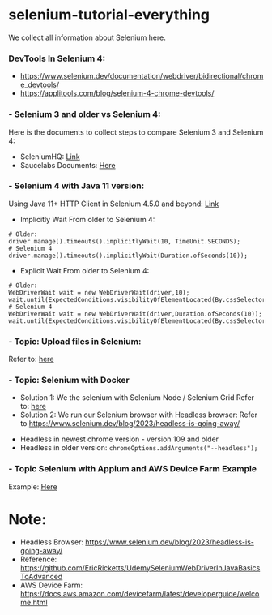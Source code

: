 # selenium-tutorial-everything
We collect all information about Selenium here.
### DevTools In Selenium 4:
- https://www.selenium.dev/documentation/webdriver/bidirectional/chrome_devtools/
- https://applitools.com/blog/selenium-4-chrome-devtools/

### - Selenium 3 and older vs Selenium 4:
Here is the documents to collect steps to compare Selenium 3 and Selenium 4: 
- SeleniumHQ: [Link](https://www.selenium.dev/documentation/webdriver/getting_started/upgrade_to_selenium_4/)
- Saucelabs Documents: [Here](https://saucelabs.com/resources/blog/how-to-upgrade-to-selenium-4)

### - Selenium 4 with Java 11 version:
Using Java 11+ HTTP Client in Selenium 4.5.0 and beyond: [Link](https://www.selenium.dev/blog/2022/using-java11-httpclient/)


- Implicitly Wait From older to Selenium 4:
```
# Older:
driver.manage().timeouts().implicitlyWait(10, TimeUnit.SECONDS);
# Selenium 4
driver.manage().timeouts().implicitlyWait(Duration.ofSeconds(10));
```
- Explicit Wait From older to Selenium 4:
```
# Older:
WebDriverWait wait = new WebDriverWait(driver,10);
wait.until(ExpectedConditions.visibilityOfElementLocated(By.cssSelector(".classlocator")));
# Selenium 4
WebDriverWait wait = new WebDriverWait(driver,Duration.ofSeconds(10));
wait.until(ExpectedConditions.visibilityOfElementLocated(By.cssSelector(".classlocator")));
```

### - Topic: Upload files in Selenium: 
Refer to: [here](https://github.com/josdoaitran/upload-webDriver-tutorial)

### - Topic: Selenium with Docker
- Solution 1: We the selenium with Selenium Node / Selenium Grid
Refer to: [here](selenium-with-docker/readme.md)
- Solution 2: We run our Selenium browser with Headless browser:
Refer to https://www.selenium.dev/blog/2023/headless-is-going-away/
+ Headless in newest chrome version - version 109 and older
+ Headless in older version:   `chromeOptions.addArguments("--headless");`

### - Topic Selenium with Appium and AWS Device Farm Example
Example: [Here](./java-selenium-appium-device-farm/Readme.md)

# Note: 
- Headless Browser: https://www.selenium.dev/blog/2023/headless-is-going-away/
- Reference: https://github.com/EricRicketts/UdemySeleniumWebDriverInJavaBasicsToAdvanced
- AWS Device Farm: https://docs.aws.amazon.com/devicefarm/latest/developerguide/welcome.html
